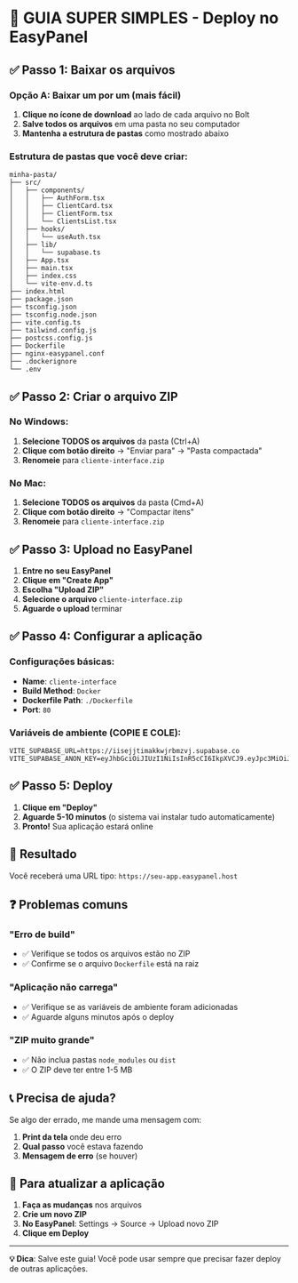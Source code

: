 # 🚀 GUIA SUPER SIMPLES - Deploy no EasyPanel

## ✅ Passo 1: Baixar os arquivos

### Opção A: Baixar um por um (mais fácil)
1. **Clique no ícone de download** ao lado de cada arquivo no Bolt
2. **Salve todos os arquivos** em uma pasta no seu computador
3. **Mantenha a estrutura de pastas** como mostrado abaixo

### Estrutura de pastas que você deve criar:
```
minha-pasta/
├── src/
│   ├── components/
│   │   ├── AuthForm.tsx
│   │   ├── ClientCard.tsx
│   │   ├── ClientForm.tsx
│   │   └── ClientsList.tsx
│   ├── hooks/
│   │   └── useAuth.tsx
│   ├── lib/
│   │   └── supabase.ts
│   ├── App.tsx
│   ├── main.tsx
│   ├── index.css
│   └── vite-env.d.ts
├── index.html
├── package.json
├── tsconfig.json
├── tsconfig.node.json
├── vite.config.ts
├── tailwind.config.js
├── postcss.config.js
├── Dockerfile
├── nginx-easypanel.conf
├── .dockerignore
└── .env
```

## ✅ Passo 2: Criar o arquivo ZIP

### No Windows:
1. **Selecione TODOS os arquivos** da pasta (Ctrl+A)
2. **Clique com botão direito** → "Enviar para" → "Pasta compactada"
3. **Renomeie** para `cliente-interface.zip`

### No Mac:
1. **Selecione TODOS os arquivos** da pasta (Cmd+A)
2. **Clique com botão direito** → "Compactar itens"
3. **Renomeie** para `cliente-interface.zip`

## ✅ Passo 3: Upload no EasyPanel

1. **Entre no seu EasyPanel**
2. **Clique em "Create App"**
3. **Escolha "Upload ZIP"**
4. **Selecione o arquivo** `cliente-interface.zip`
5. **Aguarde o upload** terminar

## ✅ Passo 4: Configurar a aplicação

### Configurações básicas:
- **Name**: `cliente-interface`
- **Build Method**: `Docker`
- **Dockerfile Path**: `./Dockerfile`
- **Port**: `80`

### Variáveis de ambiente (COPIE E COLE):
```
VITE_SUPABASE_URL=https://iisejjtimakkwjrbmzvj.supabase.co
VITE_SUPABASE_ANON_KEY=eyJhbGciOiJIUzI1NiIsInR5cCI6IkpXVCJ9.eyJpc3MiOiJzdXBhYmFzZSIsInJlZiI6Imlpc2VqanRpbWFra3dqcmJtenZqIiwicm9sZSI6ImFub24iLCJpYXQiOjE3NDcyNjg1MzEsImV4cCI6MjA2Mjg0NDUzMX0.f14s_dLEep9oq6JNVtpMltQkz_O8MsLXO0K2M1G1qIU
```

## ✅ Passo 5: Deploy

1. **Clique em "Deploy"**
2. **Aguarde 5-10 minutos** (o sistema vai instalar tudo automaticamente)
3. **Pronto!** Sua aplicação estará online

## 🎉 Resultado

Você receberá uma URL tipo: `https://seu-app.easypanel.host`

## ❓ Problemas comuns

### "Erro de build"
- ✅ Verifique se todos os arquivos estão no ZIP
- ✅ Confirme se o arquivo `Dockerfile` está na raiz

### "Aplicação não carrega"
- ✅ Verifique se as variáveis de ambiente foram adicionadas
- ✅ Aguarde alguns minutos após o deploy

### "ZIP muito grande"
- ✅ Não inclua pastas `node_modules` ou `dist`
- ✅ O ZIP deve ter entre 1-5 MB

## 📞 Precisa de ajuda?

Se algo der errado, me mande uma mensagem com:
1. **Print da tela** onde deu erro
2. **Qual passo** você estava fazendo
3. **Mensagem de erro** (se houver)

## 🔄 Para atualizar a aplicação

1. **Faça as mudanças** nos arquivos
2. **Crie um novo ZIP**
3. **No EasyPanel**: Settings → Source → Upload novo ZIP
4. **Clique em Deploy**

---

**💡 Dica**: Salve este guia! Você pode usar sempre que precisar fazer deploy de outras aplicações.